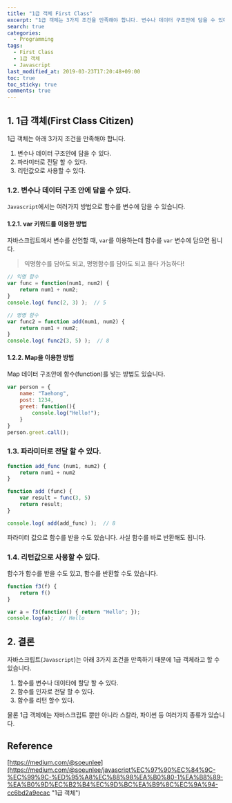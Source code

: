 ```yaml
---
title: "1급 객체 First Class"
excerpt: "1급 객체는 3가지 조건을 만족해야 합니다. 변수나 데이터 구조안에 담을 수 있다, 파라미터로 전달 할 수 있다, 리턴값으로 사용할 수 있다."
search: true
categories: 
  - Programming
tags: 
  - First Class
  - 1급 객체
  - Javascript
last_modified_at: 2019-03-23T17:20:48+09:00
toc: true
toc_sticky: true
comments: true
---
```

## 1. 1급 객체(First Class Citizen)
1급 객체는 아래 3가지 조건을 만족해야 합니다.
1. 변수나 데이터 구조안에 담을 수 있다.
2. 파라미터로 전달 할 수 있다.
3. 리턴값으로 사용할 수 있다.

### 1.2. 변수나 데이터 구조 안에 담을 수 있다.
`Javascript`에서는 여러가지 방법으로 함수를 변수에 담을 수 있습니다.  

#### 1.2.1. var 키워드를 이용한 방법
자바스크립트에서 변수를 선언할 때, `var`를 이용하는데 함수를 `var` 변수에 담으면 됩니다.  

>익명함수를 담아도 되고, 명명함수를 담아도 되고 둘다 가능하다!  

```javascript
// 익명 함수
var func = function(num1, num2) {
    return num1 + num2;
}
console.log( func(2, 3) );  // 5

// 명명 함수
var func2 = function add(num1, num2) {
    return num1 + num2;
}
console.log( func2(3, 5) );  // 8
```

#### 1.2.2. Map을 이용한 방법

Map 데이터 구조안에 함수(function)를 넣는 방법도 있습니다.  

```javascript
var person = {
    name: "Taehong",
    post: 1234,
    greet: function(){
        console.log("Hello!");
    }
}
person.greet.call();
```

### 1.3. 파라미터로 전달 할 수 있다.
```javascript
function add_func (num1, num2) {
    return num1 + num2
}

function add (func) {
    var result = func(3, 5)
    return result;
}

console.log( add(add_func) );  // 8
```

파라미터 값으로 함수를 받을 수도 있습니다. 사실 함수를 바로 반환해도 됩니다.  


### 1.4. 리턴값으로 사용할 수 있다.

함수가 함수를 받을 수도 있고, 함수를 반환할 수도 있습니다.  

```javascript
function f3(f) {
    return f()
}

var a = f3(function() { return "Hello"; });
console.log(a);  // Hello
```

## 2. 결론

자바스크립트(`Javascript`)는 아래 3가지 조건을 만족하기 때문에 1급 객체라고 할 수 있습니다.  

1. 함수를 변수나 데이타에 할당 할 수 있다.
2. 함수를 인자로 전달 할 수 있다.
3. 함수를 리턴 할수 있다.

물론 1급 객체에는 자바스크립트 뿐만 아니라 스칼라, 파이썬 등 여러가지 종류가 있습니다.  


## Reference

[https://medium.com/@soeunlee](https://medium.com/@soeunlee/javascript%EC%97%90%EC%84%9C-%EC%99%9C-%ED%95%A8%EC%88%98%EA%B0%80-1%EA%B8%89-%EA%B0%9D%EC%B2%B4%EC%9D%BC%EA%B9%8C%EC%9A%94-cc6bd2a9ecac "1급 객체")  